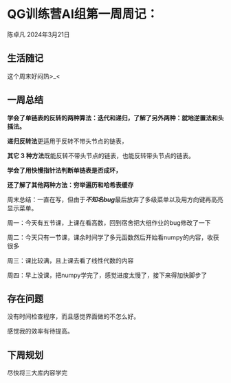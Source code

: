 # QG训练营AI组第一周周记：
陈卓凡 2024年3月21日

## 生活随记

这个周末好闷热>_<

## 一周总结

**学会了单链表的反转的两种算法：迭代和递归，了解了另外两种：就地逆置法和头插法。**

**递归反转法**更适用于反转不带头节点的链表，

**其它 3 种方法**既能反转不带头节点的链表，也能反转带头节点的链表。



**学会了用快慢指针法判断单链表是否成环，**

**还了解了其他两种方法：穷举遍历和哈希表缓存**



周末总结：一直在写，但由于***不知名bug***最后放弃了多级菜单以及用方向键再高亮显示菜单。



周一：今天有五节课，上课在看高数，回到宿舍把大组作业的bug修改了一下



周二：今天只有一节课，课余时间学了多元函数然后开始看numpy的内容，收获很多



周三：课比较满，且上课去看了线性代数的内容



周四：早上没课，把numpy学完了，感觉进度太慢了，接下来得加快脚步了

## 存在问题

没有时间检查程序，而且感觉界面做的不怎么好。

感觉我的效率有待提高。

## 下周规划

尽快将三大库内容学完
